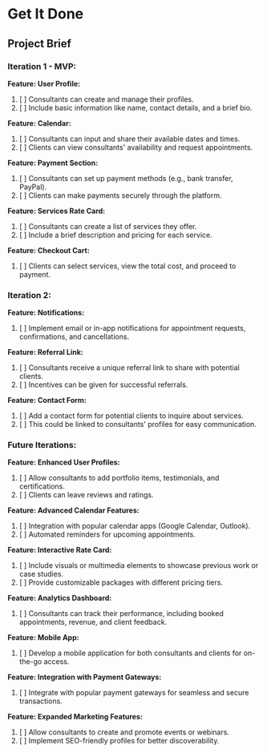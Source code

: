 # Get It Done
## Project Brief

### Iteration 1 - MVP:
**Feature: User Profile:**
1. [ ] Consultants can create and manage their profiles.
2. [ ] Include basic information like name, contact details, and a brief bio.

**Feature: Calendar:**
1. [ ] Consultants can input and share their available dates and times.
2. [ ] Clients can view consultants' availability and request appointments.

**Feature: Payment Section:**
1. [ ] Consultants can set up payment methods (e.g., bank transfer, PayPal).
2. [ ] Clients can make payments securely through the platform.

**Feature: Services Rate Card:**
1. [ ] Consultants can create a list of services they offer.
2. [ ] Include a brief description and pricing for each service.

**Feature: Checkout Cart:**
1. [ ] Clients can select services, view the total cost, and proceed to payment.

### Iteration 2:

**Feature: Notifications:**
1. [ ] Implement email or in-app notifications for appointment requests, confirmations, and cancellations.

**Feature: Referral Link:**
1. [ ] Consultants receive a unique referral link to share with potential clients.
2. [ ] Incentives can be given for successful referrals.

**Feature: Contact Form:**
1. [ ] Add a contact form for potential clients to inquire about services.
2. [ ] This could be linked to consultants' profiles for easy communication.

### Future Iterations:

**Feature: Enhanced User Profiles:**
1. [ ] Allow consultants to add portfolio items, testimonials, and certifications.
2. [ ] Clients can leave reviews and ratings.

**Feature: Advanced Calendar Features:**
1. [ ] Integration with popular calendar apps (Google Calendar, Outlook).
2. [ ] Automated reminders for upcoming appointments.

**Feature: Interactive Rate Card:**
1. [ ] Include visuals or multimedia elements to showcase previous work or case studies.
2. [ ] Provide customizable packages with different pricing tiers.

**Feature: Analytics Dashboard:**
1. [ ] Consultants can track their performance, including booked appointments, revenue, and client feedback.

**Feature: Mobile App:**
1. [ ] Develop a mobile application for both consultants and clients for on-the-go access.

**Feature: Integration with Payment Gateways:**
1. [ ] Integrate with popular payment gateways for seamless and secure transactions.

**Feature: Expanded Marketing Features:**
1. [ ] Allow consultants to create and promote events or webinars.
2. [ ] Implement SEO-friendly profiles for better discoverability.

